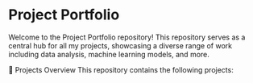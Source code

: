 # Project Portfolio

Welcome to the Project Portfolio repository! This repository serves as a central hub for all my projects, 
showcasing a diverse range of work including  data analysis, machine learning models, and more.

📂 Projects Overview 
This repository contains the following projects:
